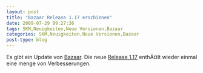 ```yaml
---
layout: post
title: "Bazaar Release 1.17 erschienen"
date: 2009-07-29 09:27:36
tags: SKM,Neuigkeiten,Neue Versionen,Bazaar
categories: SKM,Neuigkeiten,Neue Versionen,Bazaar
post-type: blog
---
```

Es gibt ein Update von <a href="http://www.bazaar-vcs.org">Bazaar</a>.  Die neue <a href="http://doc.bazaar-vcs.org/bzr.1.17/en/release-notes/NEWS.html#bzr-1-17">Release 1.17</a> enthÃ¤lt wieder einmal eine menge von Verbesserungen.
